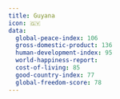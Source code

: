 ```yaml
---
title: Guyana
icon: 🇬🇾
data:
  global-peace-index: 106
  gross-domestic-product: 136
  human-development-index: 95
  world-happiness-report:
  cost-of-living: 85
  good-country-index: 77
  global-freedom-score: 78
---
```

